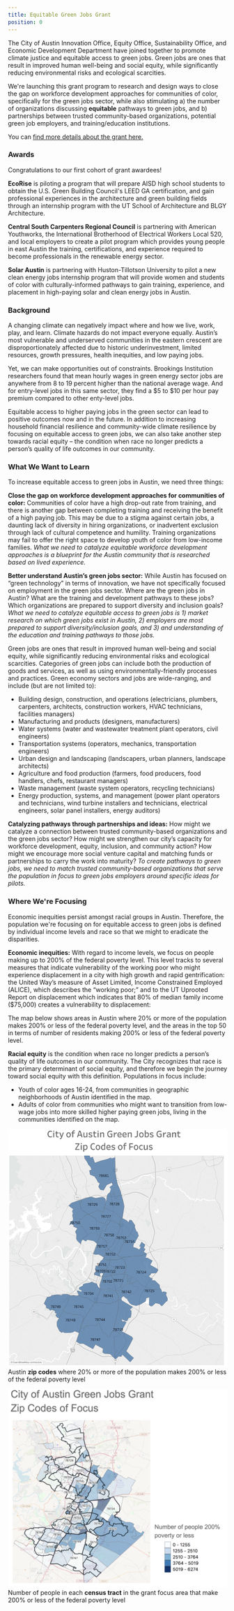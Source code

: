 ```yaml
---
title: Equitable Green Jobs Grant
position: 0
---
```


The City of Austin Innovation Office, Equity Office, Sustainability Office, and Economic Development Department have joined together to promote climate justice and equitable access to green jobs. Green jobs are ones that result in improved human well-being and social equity, while significantly reducing environmental risks and ecological scarcities.

We're launching this grant program to research and design ways to close the gap on workforce development approaches for communities of color, specifically for the green jobs sector, while also stimulating a) the number of organizations discussing **equitable** pathways to green jobs, and b) partnerships between trusted community-based organizations, potential green job employers, and training/education institutions.

You can [find more details about the grant here.](http://projects.austintexas.io/projects/equitable-green-jobs/about/grant-details/)

### Awards

Congratulations to our first cohort of grant awardees!

**EcoRise** is piloting a program that will prepare AISD high school students to obtain the U.S. Green Building Council's LEED GA certification, and gain professional experiences in the architecture and green building fields through an internship program with the UT School of Architecture and BLGY Architecture.

**Central South Carpenters Regional Council** is partnering with American Youthworks, the International Brotherhood of Electrical Workers Local 520, and local employers to create a pilot program which provides young people in east Austin the training,  certifications, and experience required to become professionals in the renewable energy sector.

**Solar Austin** is partnering with Huston-Tillotson University to pilot a new clean energy jobs internship program that will provide women and students of color with culturally-informed pathways to gain training, experience, and placement in high-paying solar and clean energy jobs in Austin.

### Background

A changing climate can negatively impact where and how we live, work, play, and learn. Climate hazards do not impact everyone equally. Austin’s most vulnerable and underserved communities in the eastern crescent are disproportionately affected due to historic underinvestment, limited resources, growth pressures, health inequities, and low paying jobs.

Yet, we can make opportunities out of constraints. Brookings Institution researchers found that mean hourly wages in green energy sector jobs are anywhere from 8 to 19 percent higher than the national average wage. And for entry-level jobs in this same sector, they find a $5 to $10 per hour pay premium compared to other enty-level jobs.

Equitable access to higher paying jobs in the green sector can lead to positive outcomes now and in the future. In addition to increasing household financial resilience and community-wide climate resilience by focusing on equitable access to green jobs, we can also take another step towards racial equity – the condition when race no longer predicts a person’s quality of life outcomes in our community.

### What We Want to Learn

To increase equitable access to green jobs in Austin, we need three things:

**Close the gap on workforce development approaches for communities of color:** Communities of color have a high drop-out rate from training, and there is another gap between completing training and receiving the benefit of a high paying job. This may be due to a stigma against certain jobs, a daunting lack of diversity in hiring organizations, or inadvertent exclusion through lack of cultural competence and humility. Training organizations may fail to offer the right space to develop youth of color from low-income families. *What we need to catalyze equitable workforce development approaches is a blueprint for the Austin community that is researched based on lived experience.*

**Better understand Austin’s green jobs sector:** While Austin has focused on “green technology” in terms of innovation, we have not specifically focused on employment in the green jobs sector. Where are the green jobs in Austin? What are the training and development pathways to these jobs? Which organizations are prepared to support diversity and inclusion goals? *What we need to catalyze equitable access to green jobs is 1) market research on which green jobs exist in Austin, 2) employers are most prepared to support diversity/inclusion goals, and 3) and understanding of the education and training pathways to those jobs.*

Green jobs are ones that result in improved human well-being and social equity, while significantly reducing environmental risks and ecological scarcities. Categories of green jobs can include both the production of goods and services, as well as using environmentally-friendly processes and practices. Green economy sectors and jobs are wide-ranging, and include (but are not limited to):

   * Building design, construction, and operations (electricians, plumbers, carpenters, architects, construction workers, HVAC technicians, facilities managers)
   * Manufacturing and products (designers, manufacturers)
   * Water systems (water and wastewater treatment plant operators, civil engineers)
   * Transportation systems (operators, mechanics, transportation engineers)
   * Urban design and landscaping (landscapers, urban planners, landscape architects)
   * Agriculture and food production (farmers, food producers, food handlers, chefs, restaurant managers)
   * Waste management (waste system operators, recycling technicians)
   * Energy production, systems, and management (power plant operators and technicians, wind turbine installers and technicians, electrical engineers, solar panel installers, energy auditors)

**Catalyzing pathways through partnerships and ideas:** How might we catalyze a connection between trusted community-based organizations and the green jobs sector? How might we strengthen our city’s capacity for workforce development, equity, inclusion, and community action? How might we encourage more social venture capital and matching funds or partnerships to carry the work into maturity? *To create pathways to green jobs, we need to match trusted community-based organizations that serve the population in focus to green jobs employers around specific ideas for pilots.*

### Where We're Focusing

Economic inequities persist amongst racial groups in Austin. Therefore, the population we're focusing on for equitable access to green jobs is defined by individual income levels and race so that we might to eradicate the disparities.

**Economic inequities:** With regard to income levels, we focus on people making up to 200% of the federal poverty level. This level tracks to several measures that indicate vulnerability of the working poor who might experience displacement in a city with high growth and rapid gentrification: the United Way’s measure of Asset Limited, Income Constrained Employed (ALICE), which describes the “working poor;” and to the UT Uprooted Report on displacement which indicates that 80% of median family income ($75,000) creates a vulnerability to displacement:

The map below shows areas in Austin where 20% or more of the population makes 200% or less of the federal poverty level, and the areas in the top 50 in terms of number of residents making 200% or less of the federal poverty level.

**Racial equity** is the condition when race no longer predicts a person’s quality of life outcomes in our community. The City recognizes that race is the primary determinant of social equity, and therefore we begin the journey toward social equity with this definition. Populations in focus include:

   * Youth of color ages 16-24, from communities in geographic neighborhoods of Austin identified in the map.
   * Adults of color from communities who might want to transition from low-wage jobs into more skilled higher paying green jobs, living in the communities identified on the map.

![Grant focus area zip codes](/assets/img/projects/equitable-green-jobs/green-jobs-map-zip-codes.png)
Austin **zip codes** where 20% or more of the population makes 200% or less of the federal poverty level


![Grant focus area zip codes and census tracts](/assets/img/projects/equitable-green-jobs/green-jobs-map-zip-codes-census-tracts.png)
Number of people in each **census tract** in the grant focus area that make 200% or less of the federal poverty level
